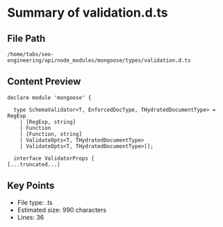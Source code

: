 # Summary of validation.d.ts
  
## File Path
`/home/tabs/seo-engineering/api/node_modules/mongoose/types/validation.d.ts`

## Content Preview
```
declare module 'mongoose' {

  type SchemaValidator<T, EnforcedDocType, THydratedDocumentType> = RegExp
    | [RegExp, string]
    | Function
    | [Function, string]
    | ValidateOpts<T, THydratedDocumentType>
    | ValidateOpts<T, THydratedDocumentType>[];

  interface ValidatorProps {
[...truncated...]
```

## Key Points
- File type: .ts
- Estimated size: 990 characters
- Lines: 36
